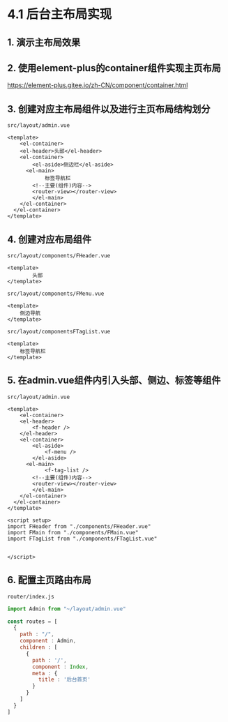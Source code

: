 # 4.1 后台主布局实现

## 1. 演示主布局效果



## 2. 使用element-plus的container组件实现主页布局

https://element-plus.gitee.io/zh-CN/component/container.html

## 3. 创建对应主布局组件以及进行主页布局结构划分

`src/layout/admin.vue`

```vue
<template>
	<el-container>
    <el-header>头部</el-header>	
    <el-container>
  		<el-aside>侧边栏</el-aside>
      <el-main>
  			标签导航栏
        <!--主要(组件)内容-->
        <router-view></router-view>	
  		</el-main>
  	</el-container>
  </el-container>  
</template>
```



## 4. 创建对应布局组件

`src/layout/components/FHeader.vue`

```vue
<template>
		头部
</template>
```

`src/layout/components/FMenu.vue`

```vue
<template>
	侧边导航
</template>
```

`src/layout/componentsFTagList.vue`

```vue
<template>
	标签导航栏
</template>
```



## 5. 在admin.vue组件内引入头部、侧边、标签等组件

`src/layout/admin.vue`

```vue
<template>
	<el-container>
    <el-header>
  		<f-header />
  	</el-header>	
    <el-container>
  		<el-aside>
  			<f-menu />
  		</el-aside>
      <el-main>
  			<f-tag-list />
        <!--主要(组件)内容-->
        <router-view></router-view>	
  		</el-main>
  	</el-container>
  </el-container>  
</template>

<script setup>
import FHeader from "./components/FHeader.vue"
import FMain from "./components/FMain.vue"
import FTagList from "./components/FTagList.vue"
  
  
</script>
```



## 6. 配置主页路由布局

`router/index.js`

```javascript
import Admin from "~/layout/admin.vue"

const routes = [
  {
    path : "/",
    component : Admin,
    children : [
      {
        path : '/',
        component : Index,
        meta : {
          title : '后台首页'
        }
      }
    ]
  }
]
```

